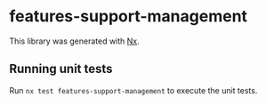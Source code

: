 # features-support-management

This library was generated with [Nx](https://nx.dev).

## Running unit tests

Run `nx test features-support-management` to execute the unit tests.
